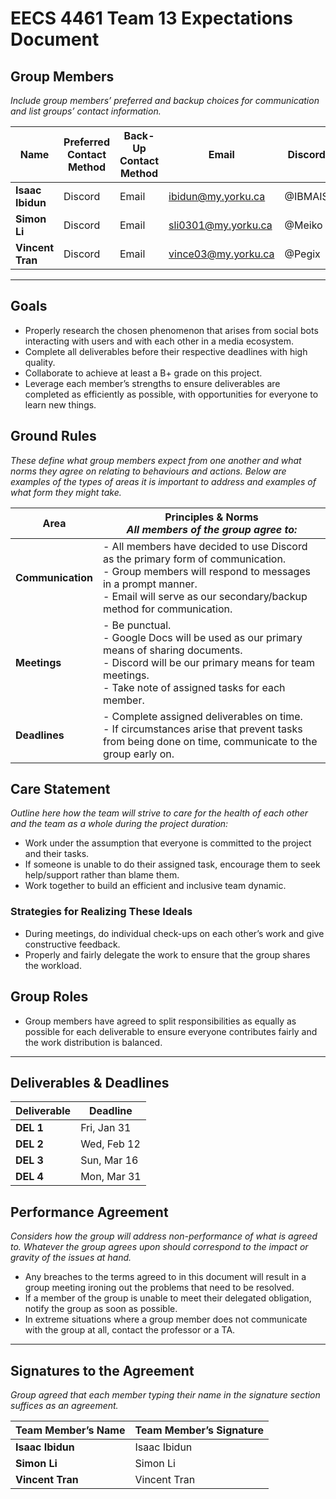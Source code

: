 # EECS 4461 Team 13 Expectations Document

## Group Members
*Include group members’ preferred and backup choices for communication and list groups’ contact information.*

| Name           | Preferred Contact Method | Back-Up Contact Method | Email                  | Discord  |
|-------------- |------------------------ |---------------------- |---------------------- |--------- |
| **Isaac Ibidun**  | Discord  | Email | ibidun@my.yorku.ca  | @IBMAIS  |
| **Simon Li**      | Discord  | Email | sli0301@my.yorku.ca  | @Meiko   |
| **Vincent Tran**  | Discord  | Email | vince03@my.yorku.ca  | @Pegix   |

---
 
## Goals
- Properly research the chosen phenomenon that arises from social bots interacting with users and with each other in a media ecosystem.
- Complete all deliverables before their respective deadlines with high quality.
- Collaborate to achieve at least a B+ grade on this project.
- Leverage each member’s strengths to ensure deliverables are completed as efficiently as possible, with opportunities for everyone to learn new things.

 ## Ground Rules
*These define what group members expect from one another and what norms they agree on relating to behaviours and actions. Below are examples of the types of areas it is important to address and examples of what form they might take.*

| **Area**        | **Principles & Norms**<br>_All members of the group agree to:_  |
|---------------|---------------------------------------------------------------|
| **Communication** | - All members have decided to use Discord as the primary form of communication. <br> - Group members will respond to messages in a prompt manner. <br> - Email will serve as our secondary/backup method for communication. |
| **Meetings**      | - Be punctual. <br> - Google Docs will be used as our primary means of sharing documents. <br> - Discord will be our primary means for team meetings. <br> - Take note of assigned tasks for each member. |
| **Deadlines**     | - Complete assigned deliverables on time. <br> - If circumstances arise that prevent tasks from being done on time, communicate to the group early on. |

 
## Care Statement
*Outline here how the team will strive to care for the health of each other and the team as a whole during the project duration:*

- Work under the assumption that everyone is committed to the project and their tasks.
- If someone is unable to do their assigned task, encourage them to seek help/support rather than blame them.
- Work together to build an efficient and inclusive team dynamic.

### **Strategies for Realizing These Ideals**
- During meetings, do individual check-ups on each other’s work and give constructive feedback.
- Properly and fairly delegate the work to ensure that the group shares the workload.
 
## Group Roles
- Group members have agreed to split responsibilities as equally as possible for each deliverable to ensure everyone contributes fairly and the work distribution is balanced.

---

## Deliverables & Deadlines
| **Deliverable** | **Deadline**   |
|---------------|--------------|
| **DEL 1**    | Fri, Jan 31  |
| **DEL 2**    | Wed, Feb 12  |
| **DEL 3**    | Sun, Mar 16  |
| **DEL 4**    | Mon, Mar 31  |

 
## Performance Agreement
*Considers how the group will address non-performance of what is agreed to. Whatever the group agrees upon should correspond to the impact or gravity of the issues at hand.*

- Any breaches to the terms agreed to in this document will result in a group meeting ironing out the problems that need to be resolved.
- If a member of the group is unable to meet their delegated obligation, notify the group as soon as possible.
- In extreme situations where a group member does not communicate with the group at all, contact the professor or a TA.

---

## Signatures to the Agreement
*Group agreed that each member typing their name in the signature section suffices as an agreement.*

| **Team Member’s Name** | **Team Member’s Signature** |
|---------------------|----------------------|
| **Isaac Ibidun**   | Isaac Ibidun   |
| **Simon Li**       | Simon Li       |
| **Vincent Tran**   | Vincent Tran   |


